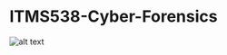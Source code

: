 # ITMS538-Cyber-Forensics

![alt text](https://alanp13.github.io/web-portfolio/static/media/cyberforensicscourse1.d71d402ae1cce5416c75.png)
